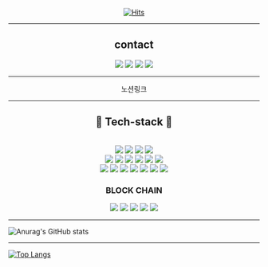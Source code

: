 
<div align=center>
 
[![Hits](https://hits.seeyoufarm.com/api/count/incr/badge.svg?url=https%3A%2F%2Fgithub.com%2Feunchong2lee&count_bg=%23C5C83D&title_bg=%233550CF&icon=typescript.svg&icon_color=%23E7E7E7&title=hits&edge_flat=false)](https://hits.seeyoufarm.com)
 </div>
 
***

<h2 align="center">contact</h2>

<div align=center>

<a href="mailto:tlfqjrjs1327@gmail.com"><img src="https://img.shields.io/badge/Gmail-D0A9F5?style=flat-square&logo=Gmail&logoColor=white&link=mailto:tlfqjrjs1327@gmail.com"/></a>
<a href="mailto:tlfqjrjs1234@naver.com"><img src="https://img.shields.io/badge/naver-03C75A?style=flat-square&logo=naver&logoColor=white&link=mailto:tlfqjrjs1234@naver.com"/></a>
<a href="https://www.instagram.com/eunpoung/"><img src="https://img.shields.io/badge/Instagram-E4405F?style=flat-square&logo=Instagram&logoColor=white&link=https://www.instagram.com/eunpoung/"/></a>
<a href="https://www.facebook.com/profile.php?id=100008009585438"><img src="https://img.shields.io/badge/facebook-1877F2?style=flat-square&logo=facebook&logoColor=white&link=https://www.facebook.com/profile.php?id=100008009585438"/></a>
 </div>

<div align=center>
 
*** 
 
노션링크
 </div>
 
***



<div align=center>

## :hammer: Tech-stack :wrench:

<br>
<img src="https://img.shields.io/badge/node.js-339933?style=for-the-badge&logo=node.js&logoColor=white">
<img src="https://img.shields.io/badge/nestjs-E0234E?style=for-the-badge&logo=nestjs&logoColor=white">
<img src="https://img.shields.io/badge/javascript-F7DF1E?style=for-the-badge&logo=javascript&logoColor=black">
<img src="https://img.shields.io/badge/typescript-3178C6?style=for-the-badge&logo=typescript&logoColor=white">
<br>
<img src="https://img.shields.io/badge/mysql-4479A1?style=for-the-badge&logo=mysql&logoColor=white">
<img src="https://img.shields.io/badge/MongoDB-47A248?style=for-the-badge&logo=mongoDB&logoColor=white">
<img src="https://img.shields.io/badge/aws ec2-FF9900?style=for-the-badge&logo=amazon ec2&logoColor=white">
<img src="https://img.shields.io/badge/nginx-009639?style=for-the-badge&logo=nginx&logoColor=white">
<img src="https://img.shields.io/badge/amazon s3-569A31?style=for-the-badge&logo=amazon s3&logoColor=white">
<img src="https://img.shields.io/badge/docker-2496ED?style=for-the-badge&logo=docker&logoColor=white">
<br>
<img src="https://img.shields.io/badge/socket.io-ffffff?style=for-the-badge&logo=socket.io&logoColor=black">
<img src="https://img.shields.io/badge/swagger-85EA2D?style=for-the-badge&logo=swagger&logoColor=white">
<img src="https://img.shields.io/badge/puppeteer-40B5A4?style=for-the-badge&logo=puppeteer&logoColor=white">
<img src="https://img.shields.io/badge/axios-DA291C?style=for-the-badge&logo=axios&logoColor=white">
<img src="https://img.shields.io/badge/cheerio-EF4678?style=for-the-badge&logo=cheerio&logoColor=white">
<img src="https://img.shields.io/badge/JSON Web Tokens-000000?style=for-the-badge&logo=JSON Web Tokens&logoColor=white">
<img src="https://img.shields.io/badge/CRON-BE95FF?style=for-the-badge&logo=CRON&logoColor=white">
<br>

### BLOCK CHAIN

<img src="https://img.shields.io/badge/solidity-363636?style=for-the-badge&logo=solidity&logoColor=white">
<img src="https://img.shields.io/badge/truffle-000000?style=for-the-badge&logo=truffle&logoColor=white">
<img src="https://img.shields.io/badge/jsonrpc-000000?style=for-the-badge&logo=JSON&logoColor=white">
<img src="https://img.shields.io/badge/geth-000000?style=for-the-badge&logo=ethereum&logoColor=white">
<img src="https://img.shields.io/badge/ganache-F09D13?style=for-the-badge&logo=ganache&logoColor=white">
</div>

***

![Anurag's GitHub stats](https://github-readme-stats.vercel.app/api?username=eunchong2lee&show_icons=true&theme=radical)

***

[![Top Langs](https://github-readme-stats.vercel.app/api/top-langs/?username=anuraghazra&layout=compact)](https://github.com/anuraghazra/github-readme-stats)
